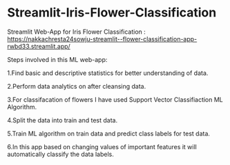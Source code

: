 # Streamlit-Iris-Flower-Classification

Streamlit Web-App for Iris Flower Classification :  https://nakkachresta24sowju-streamlit--flower-classification-app-rwbd33.streamlit.app/

Steps involved in this ML web-app:

1.Find basic and descriptive statistics for better understanding of data.

2.Perform data analytics on after cleansing data.

3.For classifacation of flowers I have used Support Vector Classifiaction ML Algorithm.

4.Split the data into train and test data.

5.Train ML algorithm on train data and predict class labels for test data.

6.In this app based on changing values of important features it will automatically classify the data labels.

